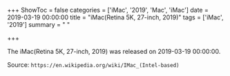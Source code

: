 +++
ShowToc = false
categories = ['iMac', '2019', 'Mac', 'iMac']
date = 2019-03-19 00:00:00
title = "iMac(Retina 5K, 27-inch, 2019)"
tags = ['iMac', '2019']
summary = " "

+++

The iMac(Retina 5K, 27-inch, 2019) was released on 2019-03-19 00:00:00.

Source: `https://en.wikipedia.org/wiki/IMac_(Intel-based)`
